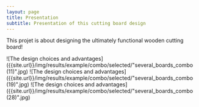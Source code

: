 ```yaml
---
layout: page
title: Presentation
subtitle: Presentation of this cutting board design
---
```


This projet is about designing the ultimately functional wooden cutting board! 

![The design choices and advantages]({{site.url}}/img/results/example/combo/selected/"several_boards_combo (11)".jpg)
![The design choices and advantages]({{site.url}}/img/results/example/combo/selected/"several_boards_combo (19)".jpg)
![The design choices and advantages]({{site.url}}/img/results/example/combo/selected/"several_boards_combo (28)".jpg)
 
 
